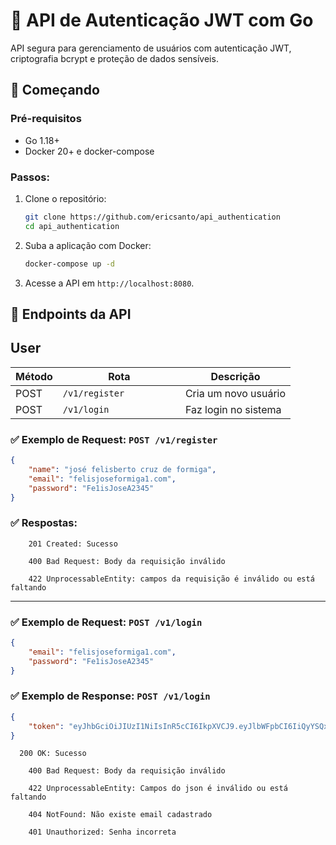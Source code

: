 # 🔐 API de Autenticação JWT com Go

API segura para gerenciamento de usuários com autenticação JWT, criptografia bcrypt e proteção de dados sensíveis.

## 🚀 Começando

### Pré-requisitos
- Go 1.18+
- Docker 20+ e docker-compose

### Passos:

1. Clone o repositório:
   ```bash
   git clone https://github.com/ericsanto/api_authentication
   cd api_authentication
   ```

2. Suba a aplicação com Docker:
   ```bash
   docker-compose up -d
   ```

3. Acesse a API em `http://localhost:8080`.

## 📡 Endpoints da API

## User

| Método | Rota                     | Descrição                          |
| ------ | ------------------------ | ---------------------------------- |
| POST   | `/v1/register`           | Cria um novo usuário               |
| POST   | `/v1/login             ` | Faz login no sistema               |

### ✅ Exemplo de Request: `POST /v1/register`

```json
{
    "name": "josé felisberto cruz de formiga",
    "email": "felisjoseformiga1.com",
    "password": "Fe1isJoseA2345"
}
```
### ✅ Respostas:
```
    201 Created: Sucesso

    400 Bad Request: Body da requisição inválido

    422 UnprocessableEntity: campos da requisição é inválido ou está faltando
```

---

### ✅ Exemplo de Request: `POST /v1/login`
```json
{
    "email": "felisjoseformiga1.com",
    "password": "Fe1isJoseA2345"
}
```

### ✅ Exemplo de Response: `POST /v1/login`
```json
{
    "token": "eyJhbGciOiJIUzI1NiIsInR5cCI6IkpXVCJ9.eyJlbWFpbCI6IiQyYSQxMCRNTjVvalFTeTZVQlJaa1VwODNOSGYuTEZrRUphbGZKQ1I5dFZtTFozalVmWldrZUwzTzVTSyIsImV4cCI6MTc0NjE0NTg1OCwiaWQiOjJ9.Ysog61L6CrDS2x6pvl55exs42UuX9eaysuceLD6OOVE"
}
```

```
  200 OK: Sucesso

    400 Bad Request: Body da requisição inválido

    422 UnprocessableEntity: Campos do json é inválido ou está faltando

    404 NotFound: Não existe email cadastrado

    401 Unauthorized: Senha incorreta
```
